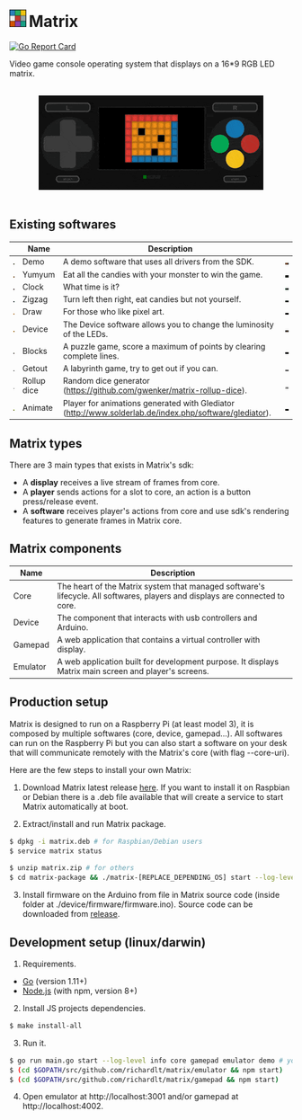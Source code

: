 # <img src="https://raw.githubusercontent.com/richardlt/matrix/master/docs/logo.png" width="30"/>&#8239;Matrix

[![Go Report Card](https://goreportcard.com/badge/github.com/richardlt/matrix)](https://goreportcard.com/report/github.com/richardlt/matrix)

Video game console operating system that displays on a 16*9 RGB LED matrix.

<p align="center">
  <br/>
  <img src="https://raw.githubusercontent.com/richardlt/matrix/master/docs/gamepad.gif" width="400"/>
  <br/>
  <br/>
</p>

## Existing softwares

| | Name | Description | |
| - | - | - | - |
| <img src="https://raw.githubusercontent.com/richardlt/matrix/master/docs/demo.png" width="60"/> | Demo | A demo software that uses all drivers from the SDK. | <img src="https://raw.githubusercontent.com/richardlt/matrix/master/docs/demo.gif" width="150"/> |
| <img src="https://raw.githubusercontent.com/richardlt/matrix/master/docs/yumyum.png" width="60"/> | Yumyum | Eat all the candies with your monster to win the game. | <img src="https://raw.githubusercontent.com/richardlt/matrix/master/docs/yumyum.gif" width="150"/> |
| <img src="https://raw.githubusercontent.com/richardlt/matrix/master/docs/clock.png" width="60"/> | Clock | What time is it? | <img src="https://raw.githubusercontent.com/richardlt/matrix/master/docs/clock.gif" width="150"/> |
| <img src="https://raw.githubusercontent.com/richardlt/matrix/master/docs/zigzag.png" width="60"/> | Zigzag | Turn left then right, eat candies but not yourself. | <img src="https://raw.githubusercontent.com/richardlt/matrix/master/docs/zigzag.gif" width="150"/> |
| <img src="https://raw.githubusercontent.com/richardlt/matrix/master/docs/draw.png" width="60"/> | Draw | For those who like pixel art. | <img src="https://raw.githubusercontent.com/richardlt/matrix/master/docs/draw.gif" width="150"/> |
| <img src="https://raw.githubusercontent.com/richardlt/matrix/master/docs/device.png" width="60"/> | Device | The Device software allows you to change the luminosity of the LEDs. | <img src="https://raw.githubusercontent.com/richardlt/matrix/master/docs/device.gif" width="150"/> |
| <img src="https://raw.githubusercontent.com/richardlt/matrix/master/docs/blocks.png" width="60"/> | Blocks | A puzzle game, score a maximum of points by clearing complete lines. | <img src="https://raw.githubusercontent.com/richardlt/matrix/master/docs/blocks.gif" width="150"/> |
| <img src="https://raw.githubusercontent.com/richardlt/matrix/master/docs/getout.png" width="60"/> | Getout | A labyrinth game, try to get out if you can. | <img src="https://raw.githubusercontent.com/richardlt/matrix/master/docs/getout.gif" width="150"/> |
| <img src="https://raw.githubusercontent.com/richardlt/matrix/master/docs/rollup-dice.png" width="60"/> | Rollup dice | Random dice generator (https://github.com/gwenker/matrix-rollup-dice). | <img src="https://raw.githubusercontent.com/richardlt/matrix/master/docs/rollup-dice.gif" width="150"/> |
| <img src="https://raw.githubusercontent.com/richardlt/matrix/master/docs/animate.png" width="60"/> | Animate | Player for animations generated with Glediator (http://www.solderlab.de/index.php/software/glediator). | <img src="https://raw.githubusercontent.com/richardlt/matrix/master/docs/animate.gif" width="150"/> |

## Matrix types

There are 3 main types that exists in Matrix's sdk:
- A **display** receives a live stream of frames from core.
- A **player** sends actions for a slot to core, an action is a button press/release event.  
- A **software** receives player's actions from core and use sdk's rendering features to generate frames in Matrix core. 

## Matrix components

| Name | Description |
| - | - |
| Core | The heart of the Matrix system that managed software's lifecycle. All softwares, players and displays are connected to core. |
| Device | The component that interacts with usb controllers and Arduino. |
| Gamepad | A web application that contains a virtual controller with display. |
| Emulator | A web application built for development purpose. It displays Matrix main screen and player's screens. |

## Production setup

Matrix is designed to run on a Raspberry Pi (at least model 3), it is composed by multiple softwares (core, device, gamepad...). All softwares can run on the Raspberry Pi but you can also start a software on your desk that will communicate remotely with the Matrix's core (with flag --core-uri).

Here are the few steps to install your own Matrix:

1. Download Matrix latest release [here](https://github.com/richardlt/matrix/releases). If you want to install it on Raspbian or Debian there is a .deb file available that will create a service to start Matrix automatically at boot.

2. Extract/install and run Matrix package.
```sh
$ dpkg -i matrix.deb # for Raspbian/Debian users
$ service matrix status
```
```sh
$ unzip matrix.zip # for others
$ cd matrix-package && ./matrix-[REPLACE_DEPENDING_OS] start --log-level info --gamepad-port 80 core device gamepad emulator demo zigzag yumyum clock draw blocks getout # select the right executable depending on your os 
```

3. Install firmware on the Arduino from file in Matrix source code (inside folder at ./device/firmware/firmware.ino). Source code can be downloaded from [release](https://github.com/richardlt/matrix/releases).

## Development setup (linux/darwin)

1. Requirements.
* [Go](https://golang.org/dl/) (version 1.11+)
* [Node.js](https://nodejs.org/en/download/) (with npm, version 8+)

2. Install JS projects dependencies.
```sh
$ make install-all
```

3. Run it.
```sh
$ go run main.go start --log-level info core gamepad emulator demo # you can start all other softwares by adding their names
$ (cd $GOPATH/src/github.com/richardlt/matrix/emulator && npm start)
$ (cd $GOPATH/src/github.com/richardlt/matrix/gamepad && npm start)
```

4. Open emulator at http://localhost:3001 and/or gamepad at http://localhost:4002.